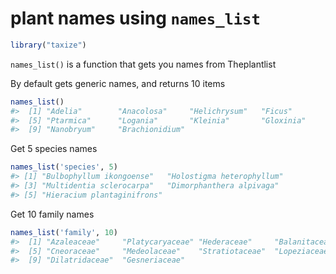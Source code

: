# plant names using `names_list`




```r
library("taxize")
```

`names_list()` is a function that gets you names from Theplantlist

By default gets generic names, and returns 10 items


```r
names_list()
#>  [1] "Adelia"        "Anacolosa"     "Helichrysum"   "Ficus"        
#>  [5] "Ptarmica"      "Logania"       "Kleinia"       "Gloxinia"     
#>  [9] "Nanobryum"     "Brachionidium"
```

Get 5 species names


```r
names_list('species', 5)
#> [1] "Bulbophyllum ikongoense"   "Holostigma heterophyllum" 
#> [3] "Multidentia sclerocarpa"   "Dimorphanthera alpivaga"  
#> [5] "Hieracium plantaginifrons"
```

Get 10 family names


```r
names_list('family', 10)
#>  [1] "Azaleaceae"     "Platycaryaceae" "Hederaceae"     "Balanitaceae"  
#>  [5] "Cneoraceae"     "Medeolaceae"    "Stratiotaceae"  "Lopeziaceae"   
#>  [9] "Dilatridaceae"  "Gesneriaceae"
```
